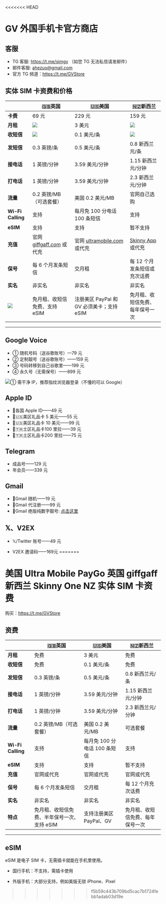 <<<<<<< HEAD
# GV 外国手机卡官方商店

## 客服

- TG 客服: https://t.me/simgv （如您 TG 无法私信请发邮件）
- 邮件客服: ahezuo@gmail.com
- 官方 TG 频道：https://t.me/GVStore

## 实体 SIM 卡资费和价格

|   |  🇬🇧英国|🇺🇸美国 | 🇳🇿新西兰|
|  ----  | ----  |----  | ---|
|**卡费**|69 元|229 元|159 元|
|  **月租**  | ![](https://img.shields.io/badge/%E5%85%8D%E8%B4%B9%20-%20?color=D0112B)  |3 美元 | ![](https://img.shields.io/badge/%E5%85%8D%E8%B4%B9%20-%20?color=D0112B)|
|  **收短信**|   ![](https://img.shields.io/badge/%E5%85%8D%E8%B4%B9%20-%20?color=D0112B)  |0.1 美元/条   | ![](https://img.shields.io/badge/%E5%85%8D%E8%B4%B9%20-%20?color=D0112B)|
|  **发短信** |   0.3 英镑/条 |0.5 美元/条   |0.8 新西兰元/条|
| **接电话** | 1 英镑/分钟  |3.59 美元/分钟    |1.15 新西兰元/分钟|
| **打电话** | 1 英镑/分钟  |3.59 美元/分钟    |2.3 新西兰元/分钟|
|**流量**|0.2 英镑/MB（可选套餐）|美国 0.2 美元/MB|官网自己选购|
|**Wi-Fi Calling**|支持|每月免 100 分电话 100 条短信|支持|
|  **eSIM** |   支持  |  支持  |暂不支持|
|  **充值** |  官网 [giffgaff.com](https://www.giffgaff.com/) 或代充  | 官网 [ultramobile.com](https://www.ultramobile.com/)或代充 |[Skinny App](https://apps.apple.com/cn/app/skinny-mobile/id926099138)或代充|
|**保号**|每 6 个月发条短信|交月租|每 12 个月发条短信或充次话费|
|**实名** | 非实名 | 非实名 | 非实名|
|**![](https://img.shields.io/badge/%E7%89%B9%E8%89%B2%20-%20?color=008B00)** |免月租、收短信免费、支持 eSIM|注册美区 PayPal 和 GV 必须美卡；支持 eSIM|免月租、收短信免费、每年保号一次|

---

## Google Voice

- ① 随机号码（送谷歌账号）—79 元
- ② 定制靓号（送谷歌账号）——159 元
- ③ 号码转移到自己谷歌里——199 元
- ④ 永久号（无需保号）——899 元

![](https://img.shields.io/badge/%E6%B3%A8%E6%84%8F%E4%BA%8B%E9%A1%B9%20-%20?color=D0112B)① 需干净 IP，推荐指纹浏览器登录（不懂的可以 Google）

## Apple ID

- 各国 Apple ID——49 元
- 🇺🇸美区礼品卡 5 美元——55 元
- 🇺🇸美区礼品卡 10 美元——99 元
- 🇹🇷土区礼品卡100 里拉——39 元
- 🇹🇷土区礼品卡200 里拉——75 元

## Telegram

- 成品号——129 元
- 年会员——339 元

## Gmail

- 📧Gmail 随机——19 元
- 📧Gmail 代注册——99 元
- 📧Gmail 绝版纯数字靓号: [点击这里](https://docs.google.com/spreadsheets/d/1XLwtSET7Nv5cLUu13LZouxWMmAropJTnt8pVvx70r70/edit?gid=0#gid=0)

## 𝕏、V2EX

- 𝕏/Twitter 账号——49 元

- V2EX 邀请码——169元
=======
# 美国 Ultra Mobile PayGo 英国 giffgaff 新西兰 Skinny One NZ 实体 SIM 卡资费

购买：https://t.me/GVStore

## 资费

|   |  🇬🇧英国|🇺🇸美国 | 🇳🇿新西兰|
|  ----  | ----  |----  | ---|
|  **月租**  | 免费  |3 美元 | 免费|
|  **收短信**|   免费 |0.1 美元/条   | 免费|
|  **发短信** |   0.3 英镑/条 |0.5 美元/条   |0.8 新西兰元/条|
| **接电话** | 1 英镑/分钟  |3.59 美元/分钟    |1.15 新西兰元/分钟|
| **打电话** | 1 英镑/分钟  |3.59 美元/分钟    |2.3 新西兰元/分钟|
|**流量**|0.2 英镑/MB（可选套餐）|美国 0.2 美元/MB|可选套餐|
|**Wi-Fi Calling**|支持|每月免 100 分电话 100 条短信|支持|
|  **eSIM** |   支持  |  支持  |暂不支持|
|  **充值** |  官网或代充  | 官网或代充 |官网或代充|
|**保号**|每 6 个月发条短信|交月租|每 12 个月充次话费|
|**实名** | 非实名 | 非实名 | 非实名|
|**特点** |免月租、收短信免费、半年保号一次、支持 eSIM|支持注册美区 PayPal、GV|免月租、收短信免费、每年保号一次|

---

## eSIM

eSIM 是电子 SIM 卡，无需插卡就能在手机里使用。

- 国行手机：不支持，需插卡使用

- 外版手机：大部分支持，例如美版无锁 iPhone、Pixel
>>>>>>> f5b59c443b709bd5cac7b1724febb1adab03d19e
